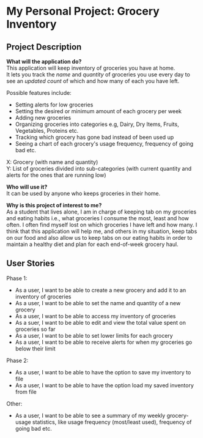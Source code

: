 # My Personal Project: Grocery Inventory

## Project Description

**What will the application do?** <br>
This application will keep inventory of groceries you have at home.<br>
It lets you track the *name* and *quantity* of groceries you use every day to 
see an *updated count* of which and how many of each you have left. <br>

Possible features include: 
- Setting alerts for low groceries 
- Setting the desired or minimum amount of each grocery per week 
- Adding new groceries 
- Organizing groceries into categories e.g, Dairy, Dry Items, Fruits, Vegetables, Proteins etc. 
- Tracking which grocery has gone bad instead of been used up 
- Seeing a chart of each grocery's usage frequency, frequency of going bad etc.

X: Grocery (with name and quantity) <br>
Y: List of groceries divided into sub-categories (with current quantity
and alerts for the ones that are running low)

**Who will use it?**<br>
It can be used by anyone who keeps groceries in their home.

**Why is this project of interest to me?** <br>
As a student that lives alone, I am in charge of keeping tab on my groceries 
and eating habits i.e., what groceries I consume the most, least and how often.
I often find myself lost on which groceries I have left and how many. 
I think that this application will help me, and others in my situation, 
keep tabs on our food and also allow us to keep tabs on our eating habits 
in order to maintain a healthy diet and plan for each end-of-week grocery haul.

## User Stories

Phase 1:
- As a user, I want to be able to create a new grocery and add it to an inventory of groceries 
- As a user, I want to be able to set the name and quantity of a new grocery 
- As a user, I want to be able to access my inventory of groceries
- As a suer, I want to be able to edit and view the total value spent on groceries so far
- As a user, I want to be able to set lower limits for each grocery
- As a user, I want to be able to receive alerts for when my groceries go below their limit

Phase 2:
- As a user, I want to be able to have the option to save my inventory to file
- As a user, I want to be able to have the option load my saved inventory from file 

Other:
- As a user, I want to be able to see a summary of my weekly grocery-usage statistics, like
usage frequency (most/least used), frequency of going bad etc.












